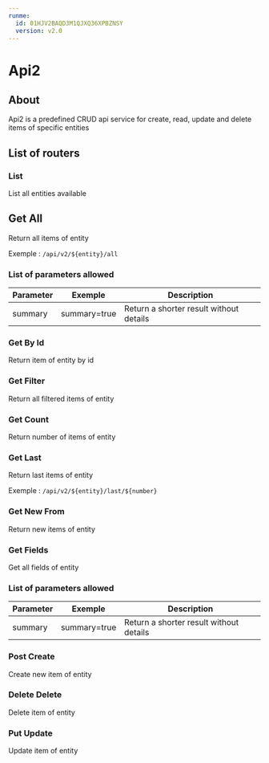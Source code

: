 ```yaml
---
runme:
  id: 01HJV2BAQD3M1QJXQ36XPBZNSY
  version: v2.0
---
```


# Api2

## About

Api2 is a predefined CRUD api service for create, read, update and delete items of specific entities

## List of routers

### List

List all entities available

## Get All

Return all items of entity

Exemple : `/api/v2/${entity}/all`

### List of parameters allowed

|Parameter|Exemple|Description|
|-|-|-|
|summary|summary=true|Return a shorter result without details|

### Get By Id

Return item of entity by id

### Get Filter

Return all filtered items of entity

### Get Count

Return number of items of entity

### Get Last

Return last items of entity

Exemple : `/api/v2/${entity}/last/${number}`

### Get New From

Return new items of entity

### Get Fields

Get all fields of entity

### List of parameters allowed

|Parameter|Exemple|Description|
|-|-|-|
|summary|summary=true|Return a shorter result without details|

### Post Create

Create new item of entity

### Delete Delete

Delete item of entity

### Put Update

Update item of entity
